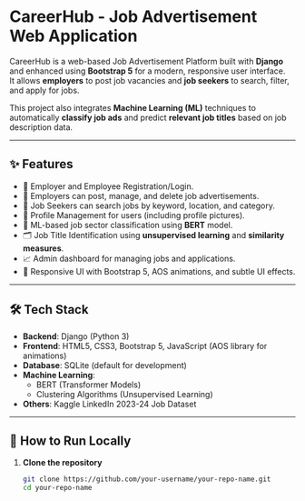 # CareerHub - Job Advertisement Web Application

CareerHub is a web-based Job Advertisement Platform built with **Django** and enhanced using **Bootstrap 5** for a modern, responsive user interface.  
It allows **employers** to post job vacancies and **job seekers** to search, filter, and apply for jobs.

This project also integrates **Machine Learning (ML)** techniques to automatically **classify job ads** and predict **relevant job titles** based on job description data.

---

## ✨ Features

- 🔐 Employer and Employee Registration/Login.
- 🏢 Employers can post, manage, and delete job advertisements.
- 🔎 Job Seekers can search jobs by keyword, location, and category.
- 📄 Profile Management for users (including profile pictures).
- 🧠 ML-based job sector classification using **BERT** model.
- 🗂️ Job Title Identification using **unsupervised learning** and **similarity measures**.
- 📈 Admin dashboard for managing jobs and applications.
- 🎨 Responsive UI with Bootstrap 5, AOS animations, and subtle UI effects.

---

## 🛠 Tech Stack

- **Backend**: Django (Python 3)
- **Frontend**: HTML5, CSS3, Bootstrap 5, JavaScript (AOS library for animations)
- **Database**: SQLite (default for development)
- **Machine Learning**: 
  - BERT (Transformer Models)
  - Clustering Algorithms (Unsupervised Learning)
- **Others**: Kaggle LinkedIn 2023-24 Job Dataset

---

## 🚀 How to Run Locally

1. **Clone the repository**  
   ```bash
   git clone https://github.com/your-username/your-repo-name.git
   cd your-repo-name

